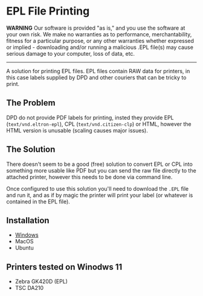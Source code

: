 # EPL File Printing

**WARNING** Our software is provided "as is," and you use the software at your own risk. We make no warranties as to performance, merchantability, fitness for a particular purpose, or any other warranties whether expressed or implied - downloading and/or running a malicious .EPL file(s) may cause serious damage to your computer, loss of data, etc.

---

A solution for printing EPL files. EPL files contain RAW data for printers, in this case labels supplied by DPD and other couriers that can be tricky to print.

## The Problem

DPD do not provide PDF labels for printing, insted they provide EPL (`text/vnd.eltron-epl`), CPL (`text/vnd.citizen-clp`) or HTML, however the HTML version is unusable (scaling causes major issues).

## The Solution

There doesn't seem to be a good (free) solution to convert EPL or CPL into something more usable like PDF but you can send the raw file directly to the attached printer, however this needs to be done via command line.

Once configured to use this solution you'll need to download the `.EPL` file and run it, and as if by magic the printer will print your label (or whatever is contained in the EPL file).

## Installation

- [Windows](README.windows.md)
- MacOS
- Ubuntu

## Printers tested on Winodws 11

- Zebra GK420D (EPL)
- TSC DA210
